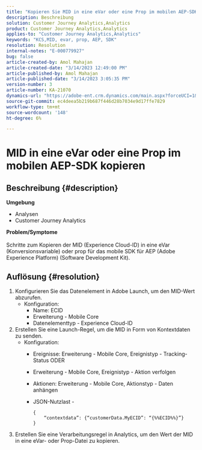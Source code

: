 ```yaml
---
title: "Kopieren Sie MID in eine eVar oder eine Prop im mobilen AEP-SDK"
description: Beschreibung
solution: Customer Journey Analytics,Analytics
product: Customer Journey Analytics,Analytics
applies-to: "Customer Journey Analytics,Analytics"
keywords: "KCS,MID, evar, prop, AEP, SDK"
resolution: Resolution
internal-notes: "E-000779927"
bug: false
article-created-by: Amol Mahajan
article-created-date: "3/14/2023 12:49:00 PM"
article-published-by: Amol Mahajan
article-published-date: "3/14/2023 3:05:35 PM"
version-number: 3
article-number: KA-21070
dynamics-url: "https://adobe-ent.crm.dynamics.com/main.aspx?forceUCI=1&pagetype=entityrecord&etn=knowledgearticle&id=4ea85291-66c2-ed11-83ff-6045bd0065b6"
source-git-commit: ec4deea5b219b687f446d28b7034e9d17ffe7829
workflow-type: tm+mt
source-wordcount: '148'
ht-degree: 6%

---
```


# MID in eine eVar oder eine Prop im mobilen AEP-SDK kopieren

## Beschreibung {#description}

<b>Umgebung</b>
- Analysen
- Customer Journey Analytics

<b>Problem/Symptome</b><br><br>Schritte zum Kopieren der MID (Experience Cloud-ID) in eine eVar (Konversionsvariable) oder prop für das mobile SDK für AEP (Adobe Experience Platform) (Software Development Kit).<br>

## Auflösung {#resolution}


1. Konfigurieren Sie das Datenelement in Adobe Launch, um den MID-Wert abzurufen.
   - Konfiguration:
      - Name: ECID
      - Erweiterung - Mobile Core
      - Datenelementtyp - Experience Cloud-ID
2. Erstellen Sie eine Launch-Regel, um die MID in Form von Kontextdaten zu senden.
   - Konfiguration:
      - Ereignisse: Erweiterung - Mobile Core, Ereignistyp - Tracking-Status ODER
      - Erweiterung - Mobile Core, Ereignistyp - Aktion verfolgen
      - Aktionen: Erweiterung - Mobile Core, Aktionstyp - Daten anhängen
      - JSON-Nutzlast -

         ```
         {
             “contextdata”: {“customerData.MyECID”: “{%%ECID%%}”}
         }
         ```
3. Erstellen Sie eine Verarbeitungsregel in Analytics, um den Wert der MID in eine eVar- oder Prop-Datei zu kopieren.

